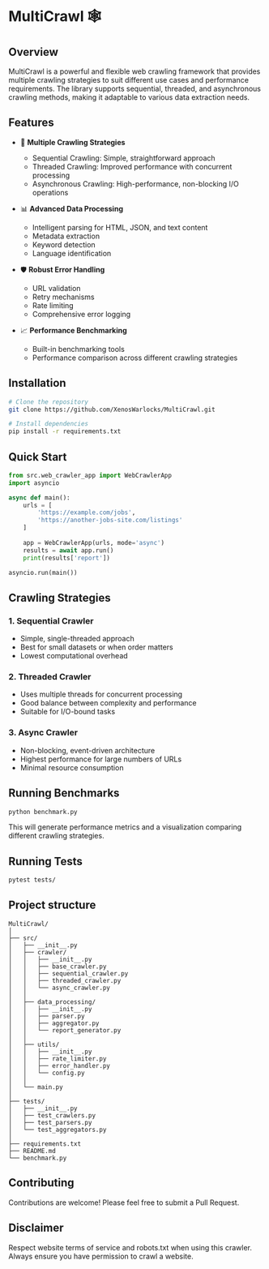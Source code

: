 
# MultiCrawl 🕸️

## Overview

MultiCrawl is a powerful and flexible web crawling framework that provides multiple crawling strategies to suit different use cases and performance requirements. The library supports sequential, threaded, and asynchronous crawling methods, making it adaptable to various data extraction needs.

## Features

- 🚀 **Multiple Crawling Strategies**
  - Sequential Crawling: Simple, straightforward approach
  - Threaded Crawling: Improved performance with concurrent processing
  - Asynchronous Crawling: High-performance, non-blocking I/O operations

- 📊 **Advanced Data Processing**
  - Intelligent parsing for HTML, JSON, and text content
  - Metadata extraction
  - Keyword detection
  - Language identification

- 🛡️ **Robust Error Handling**
  - URL validation
  - Retry mechanisms
  - Rate limiting
  - Comprehensive error logging

- 📈 **Performance Benchmarking**
  - Built-in benchmarking tools
  - Performance comparison across different crawling strategies

## Installation

```bash
# Clone the repository
git clone https://github.com/XenosWarlocks/MultiCrawl.git

# Install dependencies
pip install -r requirements.txt
```

## Quick Start

```python
from src.web_crawler_app import WebCrawlerApp
import asyncio

async def main():
    urls = [
        'https://example.com/jobs',
        'https://another-jobs-site.com/listings'
    ]
    
    app = WebCrawlerApp(urls, mode='async')
    results = await app.run()
    print(results['report'])

asyncio.run(main())
```

## Crawling Strategies

### 1. Sequential Crawler
- Simple, single-threaded approach
- Best for small datasets or when order matters
- Lowest computational overhead

### 2. Threaded Crawler
- Uses multiple threads for concurrent processing
- Good balance between complexity and performance
- Suitable for I/O-bound tasks

### 3. Async Crawler
- Non-blocking, event-driven architecture
- Highest performance for large numbers of URLs
- Minimal resource consumption

## Running Benchmarks

```bash
python benchmark.py
```

This will generate performance metrics and a visualization comparing different crawling strategies.

## Running Tests

```bash
pytest tests/
```

## Project structure
```
MultiCrawl/
│
├── src/
│   ├── __init__.py
│   ├── crawler/
│   │   ├── __init__.py
│   │   ├── base_crawler.py
│   │   ├── sequential_crawler.py
│   │   ├── threaded_crawler.py
│   │   └── async_crawler.py
│   │
│   ├── data_processing/
│   │   ├── __init__.py
│   │   ├── parser.py
│   │   ├── aggregator.py
│   │   └── report_generator.py
│   │
│   ├── utils/
│   │   ├── __init__.py
│   │   ├── rate_limiter.py
│   │   ├── error_handler.py
│   │   └── config.py
│   │
│   └── main.py
│
├── tests/
│   ├── __init__.py
│   ├── test_crawlers.py
│   ├── test_parsers.py
│   └── test_aggregators.py
│
├── requirements.txt
├── README.md
└── benchmark.py
```

## Contributing

Contributions are welcome! Please feel free to submit a Pull Request.


## Disclaimer

Respect website terms of service and robots.txt when using this crawler. Always ensure you have permission to crawl a website.
